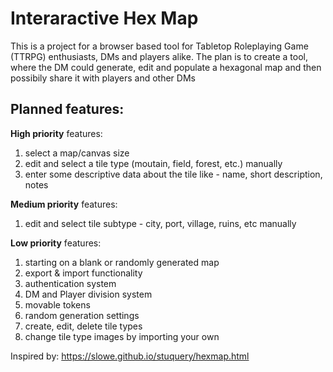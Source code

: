 # Interaractive Hex Map
This is a project for a browser based tool for Tabletop Roleplaying Game (TTRPG) enthusiasts, DMs and players alike. The plan is to create a tool, where the DM could generate, edit and populate a hexagonal map and then possibily share it with players and other DMs

## Planned features:
**High priority** features:
1) select a map/canvas size
2) edit and select a tile type (moutain, field, forest, etc.) manually
3) enter some descriptive data about the tile like - name, short description, notes

**Medium priority** features:
1) edit and select tile subtype - city, port, village, ruins, etc manually

**Low priority** features:
1) starting on a blank or randomly generated map
3) export & import functionality
4) authentication system
5) DM and Player division system
6) movable tokens
7) random generation settings
8) create, edit, delete tile types
9) change tile type images by importing your own

Inspired by: https://slowe.github.io/stuquery/hexmap.html
